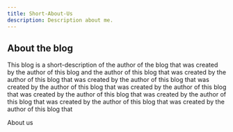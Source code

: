 ```yaml
---
title: Short-About-Us
description: Description about me.
---
```


## About the blog

This blog is a short-description of the author of the blog that was created by the  author of this blog and the author of this blog that     was created by the author of this blog that was created by the author of this  blog that was created by the author of this blog that was created by the author of this blog that was created by the author of this blog that was created by the author  of this blog that was created by the author of this blog that was created by the author of this blog that

<nuxt-link to="/about-us" class="linktext">About us <SquareArrowUpRIght/></nuxt-link>


